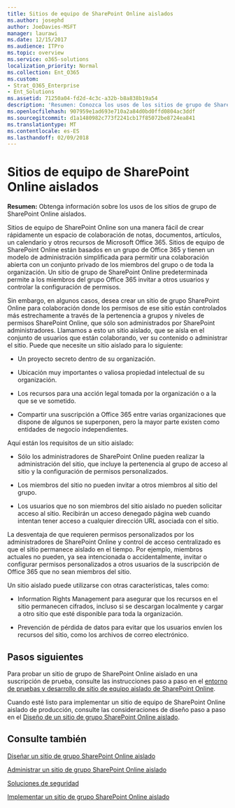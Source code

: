 ```yaml
---
title: Sitios de equipo de SharePoint Online aislados
ms.author: josephd
author: JoeDavies-MSFT
manager: laurawi
ms.date: 12/15/2017
ms.audience: ITPro
ms.topic: overview
ms.service: o365-solutions
localization_priority: Normal
ms.collection: Ent_O365
ms.custom:
- Strat_O365_Enterprise
- Ent_Solutions
ms.assetid: 71250a04-fd2d-4c3c-a32b-b8a838b19a54
description: 'Resumen: Conozca los usos de los sitios de grupo de SharePoint Online aislados.'
ms.openlocfilehash: 907959e1ad693e710a2a84d0bd0ffd0804ac3ddf
ms.sourcegitcommit: d1a1480982c773f2241cb17f85072be8724ea841
ms.translationtype: MT
ms.contentlocale: es-ES
ms.lasthandoff: 02/09/2018
---
```

# <a name="isolated-sharepoint-online-team-sites"></a>Sitios de equipo de SharePoint Online aislados

 **Resumen:** Obtenga información sobre los usos de los sitios de grupo de SharePoint Online aislados.
  
Sitios de equipo de SharePoint Online son una manera fácil de crear rápidamente un espacio de colaboración de notas, documentos, artículos, un calendario y otros recursos de Microsoft Office 365. Sitios de equipo de SharePoint Online están basados en un grupo de Office 365 y tienen un modelo de administración simplificada para permitir una colaboración abierta con un conjunto privado de los miembros del grupo o de toda la organización. Un sitio de grupo de SharePoint Online predeterminada permite a los miembros del grupo Office 365 invitar a otros usuarios y controlar la configuración de permisos.
  
Sin embargo, en algunos casos, desea crear un sitio de grupo SharePoint Online para colaboración donde los permisos de ese sitio están controlados más estrechamente a través de la pertenencia a grupos y niveles de permisos SharePoint Online, que sólo son administrados por SharePoint administradores. Llamamos a esto un sitio aislado, que se aísla en el conjunto de usuarios que están colaborando, ver su contenido o administrar el sitio. Puede que necesite un sitio aislado para lo siguiente:
  
- Un proyecto secreto dentro de su organización.
    
- Ubicación muy importantes o valiosa propiedad intelectual de su organización.
    
- Los recursos para una acción legal tomada por la organización o a la que se ve sometido.
    
- Compartir una suscripción a Office 365 entre varias organizaciones que dispone de algunos se superponen, pero la mayor parte existen como entidades de negocio independientes.
    
Aquí están los requisitos de un sitio aislado:
  
- Sólo los administradores de SharePoint Online pueden realizar la administración del sitio, que incluye la pertenencia al grupo de acceso al sitio y la configuración de permisos personalizados.
    
- Los miembros del sitio no pueden invitar a otros miembros al sitio del grupo.
    
- Los usuarios que no son miembros del sitio aislado no pueden solicitar acceso al sitio. Recibirán un acceso denegado página web cuando intentan tener acceso a cualquier dirección URL asociada con el sitio.
    
La desventaja de que requieren permisos personalizados por los administradores de SharePoint Online y control de acceso centralizado es que el sitio permanece aislado en el tiempo. Por ejemplo, miembros actuales no pueden, ya sea intencionada o accidentalmente, invitar o configurar permisos personalizados a otros usuarios de la suscripción de Office 365 que no sean miembros del sitio.
  
Un sitio aislado puede utilizarse con otras características, tales como:
  
- Information Rights Management para asegurar que los recursos en el sitio permanecen cifrados, incluso si se descargan localmente y cargar a otro sitio que esté disponible para toda la organización.
    
- Prevención de pérdida de datos para evitar que los usuarios envíen los recursos del sitio, como los archivos de correo electrónico.
    
## <a name="next-steps"></a>Pasos siguientes

Para probar un sitio de grupo de SharePoint Online aislado en una suscripción de prueba, consulte las instrucciones paso a paso en el [entorno de pruebas y desarrollo de sitio de equipo aislado de SharePoint Online](isolated-sharepoint-online-team-site-dev-test-environment.md).
  
Cuando esté listo para implementar un sitio de equipo de SharePoint Online aislado de producción, consulte las consideraciones de diseño paso a paso en el [Diseño de un sitio de grupo SharePoint Online aislado](design-an-isolated-sharepoint-online-team-site.md).
  
## <a name="see-also"></a>Consulte también

[Diseñar un sitio de grupo SharePoint Online aislado](design-an-isolated-sharepoint-online-team-site.md)
  
[Administrar un sitio de grupo SharePoint Online aislado](manage-an-isolated-sharepoint-online-team-site.md)
  
[Soluciones de seguridad](security-solutions.md)

[Implementar un sitio de grupo SharePoint Online aislado](deploy-an-isolated-sharepoint-online-team-site.md)


